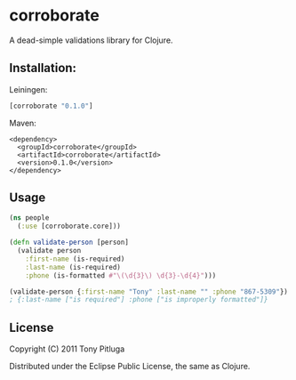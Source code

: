 # corroborate

A dead-simple validations library for Clojure.

## Installation:

Leiningen:

```clojure
[corroborate "0.1.0"]
```

Maven:

    <dependency>
      <groupId>corroborate</groupId>
      <artifactId>corroborate</artifactId>
      <version>0.1.0</version>
    </dependency>

## Usage

```clojure
(ns people
  (:use [corroborate.core]))

(defn validate-person [person]
  (validate person
    :first-name (is-required)
    :last-name (is-required)
    :phone (is-formatted #"\(\d{3}\) \d{3}-\d{4}")))

(validate-person {:first-name "Tony" :last-name "" :phone "867-5309"})
; {:last-name ["is required"] :phone ["is improperly formatted"]}
```

## License

Copyright (C) 2011 Tony Pitluga

Distributed under the Eclipse Public License, the same as Clojure.
